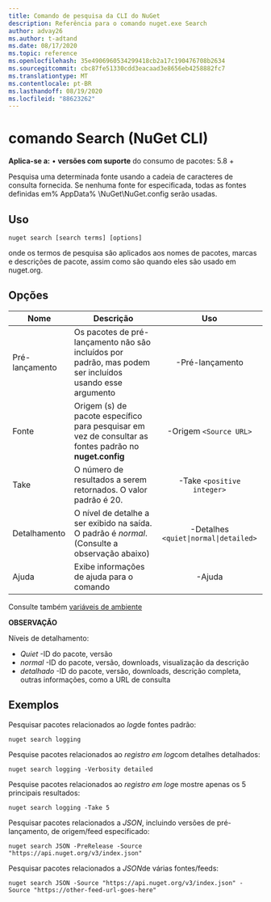 ```yaml
---
title: Comando de pesquisa da CLI do NuGet
description: Referência para o comando nuget.exe Search
author: advay26
ms.author: t-adtand
ms.date: 08/17/2020
ms.topic: reference
ms.openlocfilehash: 35e4906960534299418cb2a17c190476708b2634
ms.sourcegitcommit: cbc87fe51330cdd3eacaad3e8656eb4258882fc7
ms.translationtype: MT
ms.contentlocale: pt-BR
ms.lasthandoff: 08/19/2020
ms.locfileid: "88623262"
---
```

# <a name="search-command-nuget-cli"></a>comando Search (NuGet CLI)

**Aplica-se a:** &bullet; **versões com suporte** do consumo de pacotes: 5.8 +

Pesquisa uma determinada fonte usando a cadeia de caracteres de consulta fornecida. Se nenhuma fonte for especificada, todas as fontes definidas em% AppData% \NuGet\NuGet.config serão usadas.

## <a name="usage"></a>Uso

```cli
nuget search [search terms] [options]
```

onde os termos de pesquisa são aplicados aos nomes de pacotes, marcas e descrições de pacote, assim como são quando eles são usado em nuget.org.

## <a name="options"></a>Opções

| Nome | Descrição | Uso |
| ---  |     ---     |  :-:  |
| Pré-lançamento | Os pacotes de pré-lançamento não são incluídos por padrão, mas podem ser incluídos usando esse argumento | -Pré-lançamento |
| Fonte | Origem (s) de pacote específico para pesquisar em vez de consultar as fontes padrão no __nuget.config__ | -Origem `<Source URL>`|
| Take | O número de resultados a serem retornados. O valor padrão é 20. | -Take `<positive integer>` |
| Detalhamento | O nível de detalhe a ser exibido na saída. O padrão é _normal_. (Consulte a observação abaixo)  | -Detalhes `<quiet\|normal\|detailed>` |
| Ajuda | Exibe informações de ajuda para o comando | -Ajuda |

Consulte também [variáveis de ambiente](cli-ref-environment-variables.md)

__OBSERVAÇÃO__

Níveis de detalhamento:

* _Quiet_ -ID do pacote, versão
* _normal_ -ID do pacote, versão, downloads, visualização da descrição
* _detalhado_ -ID do pacote, versão, downloads, descrição completa, outras informações, como a URL de consulta

## <a name="examples"></a>Exemplos

Pesquisar pacotes relacionados ao *log*de fontes padrão:
```
nuget search logging
```
Pesquise pacotes relacionados ao *registro em log*com detalhes detalhados:
```
nuget search logging -Verbosity detailed
```
Pesquise pacotes relacionados ao *registro em log*e mostre apenas os 5 principais resultados:
```
nuget search logging -Take 5
```
Pesquisar pacotes relacionados a *JSON*, incluindo versões de pré-lançamento, de origem/feed especificado:
```
nuget search JSON -PreRelease -Source "https://api.nuget.org/v3/index.json"
```
Pesquisar pacotes relacionados a *JSON*de várias fontes/feeds:
```
nuget search JSON -Source "https://api.nuget.org/v3/index.json" -Source "https://other-feed-url-goes-here"
```
